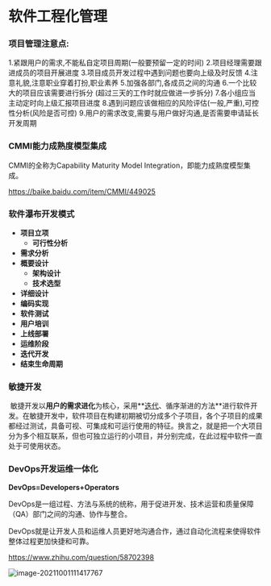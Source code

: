 # 软件工程化管理

### 项目管理注意点:

1.紧跟用户的需求,不能私自定项目周期(一般要预留一定的时间)
2.项目经理需要跟进成员的项目开展进度
3.项目成员开发过程中遇到问题也要向上级及时反馈
4.注意礼貌,注意职业穿着打扮,职业素养
5.加强各部门,各成员之间的沟通
6.一个比较大的项目应该需要进行拆分 (超过三天的工作时就应做进一步拆分)
7.各小组应当主动定时向上级汇报项目进度
8.遇到问题应该做相应的风险评估(一般,严重),可控性分析(风险是否可控)
9.用户的需求改变,需要与用户做好沟通,是否需要申请延长开发周期



### CMMI能力成熟度模型集成

CMMI的全称为Capability Maturity Model Integration，即能力成熟度模型集成。

https://baike.baidu.com/item/CMMI/449025



### 软件瀑布开发模式

* **项目立项**	
  * **可行性分析**
* **需求分析**
* **概要设计**
  * **架构设计**	
  * **技术选型**
* **详细设计**
* **编码实现**
* **软件测试**
* **用户培训**
* **上线部署**
* **运维阶段**
* **迭代开发**
* **结束生命周期**



### 敏捷开发

​		敏捷开发以**用户的需求进化**为核心，采用**[迭代](https://baike.baidu.com/item/迭代/8415523)、循序渐进的方法**进行软件开发。在敏捷开发中，软件项目在构建初期被切分成多个子项目，各个子项目的成果都经过测试，具备可视、可集成和可运行使用的特征。换言之，就是把一个大项目分为多个相互联系，但也可独立运行的小项目，并分别完成，在此过程中软件一直处于可使用状态。



### DevOps开发运维一体化

**DevOps=Developers+Operators**

DevOps是一组过程、方法与系统的统称，用于促进开发、技术运营和质量保障（QA）部门之间的沟通、协作与整合。

DevOps就是让开发人员和运维人员更好地沟通合作，通过自动化流程来使得软件整体过程更加快捷和可靠。

https://www.zhihu.com/question/58702398

![image-20211001111417767](F:\Images\image-20211001111417767.png)

